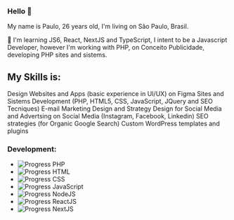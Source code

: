 ### Hello 👋

My name is Paulo, 26 years old, I'm living on São Paulo, Brasil.

🌱 I'm learning JS6, React, NextJS and TypeScript, I intent to be a Javascript Developer, however I'm working with PHP, on Conceito Publicidade, developing PHP sites and sistems.

## My Skills is:

Design Websites and Apps (basic experience in UI/UX) on Figma
Sites and Sistems Development (PHP, HTML5, CSS, JavaScript, JQuery and SEO Tecniques)
E-mail Marketing Design and Strategy
Design for Social Media and Advertsing on Social Media (Instagram, Facebook, Linkedin)
SEO strategies (for Organic Google Search)
Custom WordPress templates and plugins

### Development:

- ![Progress](https://progress-bar.dev/80/) PHP
- ![Progress](https://progress-bar.dev/98/) HTML
- ![Progress](https://progress-bar.dev/98/) CSS
- ![Progress](https://progress-bar.dev/80/) JavaScript
- ![Progress](https://progress-bar.dev/50/) NodeJS
- ![Progress](https://progress-bar.dev/30/) ReactJS
- ![Progress](https://progress-bar.dev/70/) NextJS
